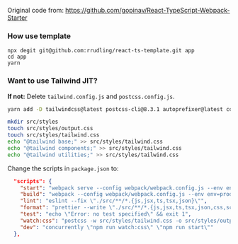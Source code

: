 Original code from: https://github.com/gopinav/React-TypeScript-Webpack-Starter

### How use template
```node
npx degit git@github.com:rrudling/react-ts-template.git app
cd app
yarn
```

### Want to use Tailwind JIT?
**If not:** Delete `tailwind.config.js` and `postcss.config.js`.
```bash
yarn add -D tailwindcss@latest postcss-cli@8.3.1 autoprefixer@latest concurrently react-scripts

mkdir src/styles
touch src/styles/output.css
touch src/styles/tailwind.css
echo "@tailwind base;" >> src/styles/tailwind.css
echo "@tailwind components;" >> src/styles/tailwind.css
echo "@tailwind utilities;" >> src/styles/tailwind.css
```

Change the scripts in `package.json` to:
```json
  "scripts": {
    "start": "webpack serve --config webpack/webpack.config.js --env env=dev",
    "build": "webpack --config webpack/webpack.config.js --env env=prod",
    "lint": "eslint --fix \"./src/**/*.{js,jsx,ts,tsx,json}\"",
    "format": "prettier --write \"./src/**/*.{js,jsx,ts,tsx,json,css,scss,md}\"",
    "test": "echo \"Error: no test specified\" && exit 1",
    "watch:css": "postcss -w src/styles/tailwind.css -o src/styles/output.css",
    "dev": "concurrently \"npm run watch:css\" \"npm run start\""
  },
```
